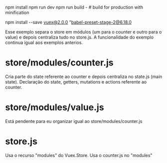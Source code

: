npm install
npm run dev
npm run build - # build for production with minification

npm install --save vuex@2.0.0
"babel-preset-stage-2@6.18.0

Esse exemplo separa o store em módulos (um para o counter e outro para o value) e
depois centraliza tudo no store.js.
A funcionalidade do exemplo continua igual aos exemplos anterios.

# store/modules/counter.js
Cria parte do state referente ao counter e depois centraliza no state.js (main state).
Declaração do state, getters, mutations e actions referente ao counter.

# store/modules/value.js
Está pendente para eu organizar igual ao store/modules/counter.js

# store.js
Usa o recurso "modules" do Vuex.Store.
Usa o counter.js no "modules"
